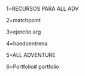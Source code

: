 <!-- webhost  VIEJO-->
1=RECURSOS PARA ALL ADV

2=matchpoint

3=ejercito arg

4=haedoentrena

5=ALL ADVENTURE

6=Portfolio#   p o r t f o l i o  
 